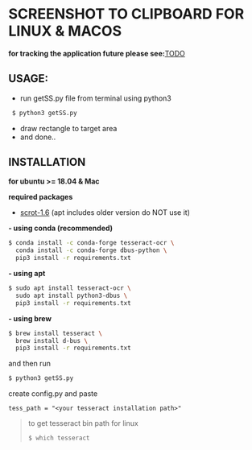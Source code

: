 # SCREENSHOT TO CLIPBOARD FOR LINUX & MACOS

**for tracking the application future please see:**[TODO](TODO.md)

## USAGE:

- run getSS.py file from terminal using python3

```sh
 $ python3 getSS.py
```

- draw rectangle to target area
- and done..

## INSTALLATION

**for ubuntu >= 18.04 & Mac**

**required packages**

- [scrot-1.6](https://github.com/resurrecting-open-source-projects/scrot) (apt includes older version do NOT use it)

**- using conda (recommended)**

```sh
$ conda install -c conda-forge tesseract-ocr \
  conda install -c conda-forge dbus-python \
  pip3 install -r requirements.txt
```

**- using apt**

```sh
$ sudo apt install tesseract-ocr \
  sudo apt install python3-dbus \
  pip3 install -r requirements.txt
```

**- using brew**

```sh
$ brew install tesseract \
  brew install d-bus \
  pip3 install -r requirements.txt
```

and then run

```sh
$ python3 getSS.py
```

create config.py and paste

```
tess_path = "<your tesseract installation path>"

```

> to get tesseract bin path for linux
>
> ```sh
> $ which tesseract
> ```
